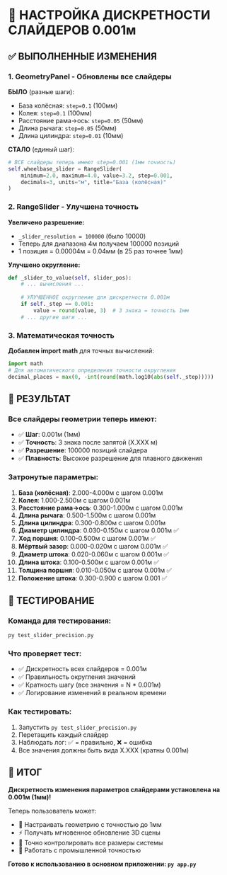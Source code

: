 # 🔧 НАСТРОЙКА ДИСКРЕТНОСТИ СЛАЙДЕРОВ 0.001м

## ✅ ВЫПОЛНЕННЫЕ ИЗМЕНЕНИЯ

### 1. GeometryPanel - Обновлены все слайдеры

**БЫЛО** (разные шаги):
- База колёсная: `step=0.1` (100мм)
- Колея: `step=0.1` (100мм)  
- Расстояние рама→ось: `step=0.05` (50мм)
- Длина рычага: `step=0.05` (50мм)
- Длина цилиндра: `step=0.01` (10мм)

**СТАЛО** (единый шаг):
```python
# ВСЕ слайдеры теперь имеют step=0.001 (1мм точность)
self.wheelbase_slider = RangeSlider(
    minimum=2.0, maximum=4.0, value=3.2, step=0.001,
    decimals=3, units="м", title="База (колёсная)"
)
```

### 2. RangeSlider - Улучшена точность

**Увеличено разрешение:**
- `_slider_resolution = 100000` (было 10000)
- Теперь для диапазона 4м получаем 100000 позиций
- 1 позиция = 0.00004м = 0.04мм (в 25 раз точнее 1мм)

**Улучшено округление:**
```python
def _slider_to_value(self, slider_pos):
    # ... вычисления ...
    
    # УЛУЧШЕННОЕ округление для дискретности 0.001м
    if self._step == 0.001:
        value = round(value, 3)  # 3 знака = точность 1мм
    # ... другие шаги ...
```

### 3. Математическая точность

**Добавлен import math** для точных вычислений:
```python
import math
# Для автоматического определения точности округления
decimal_places = max(0, -int(round(math.log10(abs(self._step)))))
```

## 🎯 РЕЗУЛЬТАТ

### Все слайдеры геометрии теперь имеют:
- ✅ **Шаг**: 0.001м (1мм)
- ✅ **Точность**: 3 знака после запятой (X.XXX м)
- ✅ **Разрешение**: 100000 позиций слайдера
- ✅ **Плавность**: Высокое разрешение для плавного движения

### Затронутые параметры:
1. **База (колёсная)**: 2.000-4.000м с шагом 0.001м
2. **Колея**: 1.000-2.500м с шагом 0.001м
3. **Расстояние рама→ось**: 0.300-1.000м с шагом 0.001м
4. **Длина рычага**: 0.500-1.500м с шагом 0.001м
5. **Длина цилиндра**: 0.300-0.800м с шагом 0.001м
6. **Диаметр цилиндра**: 0.030-0.150м с шагом 0.001м ✅
7. **Ход поршня**: 0.100-0.500м с шагом 0.001м ✅
8. **Мёртвый зазор**: 0.000-0.020м с шагом 0.001м ✅
9. **Диаметр штока**: 0.020-0.060м с шагом 0.001м ✅
10. **Длина штока**: 0.100-0.500м с шагом 0.001м ✅
11. **Толщина поршня**: 0.010-0.050м с шагом 0.001м ✅
12. **Положение штока**: 0.300-0.900 с шагом 0.001 ✅

## 🧪 ТЕСТИРОВАНИЕ

### Команда для тестирования:
```bash
py test_slider_precision.py
```

### Что проверяет тест:
- ✅ Дискретность всех слайдеров = 0.001м
- ✅ Правильность округления значений
- ✅ Кратность шагу (все значения = N * 0.001м)
- ✅ Логирование изменений в реальном времени

### Как тестировать:
1. Запустить `py test_slider_precision.py`
2. Перетащить каждый слайдер
3. Наблюдать лог: ✅ = правильно, ❌ = ошибка
4. Все значения должны быть вида X.XXX (кратны 0.001м)

## 🎉 ИТОГ

**Дискретность изменения параметров слайдерами установлена на 0.001м (1мм)!**

Теперь пользователь может:
- 🔧 Настраивать геометрию с точностью до 1мм
- ⚡ Получать мгновенное обновление 3D сцены
- 🎯 Точно контролировать все размеры системы
- 📐 Работать с промышленной точностью

**Готово к использованию в основном приложении: `py app.py`**
